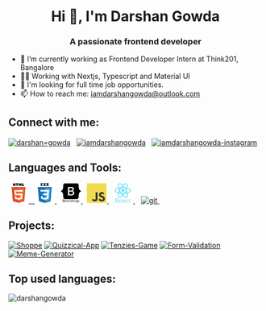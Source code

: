 <h1 align="center">Hi 👋, I'm Darshan Gowda</h1>
<h3 align="center">A passionate frontend developer</h3>

- 🌱 I’m currently working as Frontend Developer Intern at Think201, Bangalore
- 🐱‍🏍 Working with Nextjs, Typescript and Material UI
- 🤞  I'm looking for full time job opportunities.
- 📫 How to reach me: <a href="mailto: iamdarshangowda@outlook.com">iamdarshangowda@outlook.com</a>

<h2 align="left">Connect with me:</h2>
<p align="left">
  <a href="https://www.linkedin.com/feed/?trk=joogle" target="blank"><img align="center" src="https://raw.githubusercontent.com/rahuldkjain/github-profile-readme-generator/master/src/images/icons/Social/linked-in-alt.svg" alt="darshan=gowda" height="30" width="40" /></a> &nbsp;
  <a href="https://twitter.com/iamdarshangowda" target="blank"><img align="center" src="https://raw.githubusercontent.com/rahuldkjain/github-profile-readme-generator/master/src/images/icons/Social/twitter.svg" alt="iamdarshangowda" height="30" width="40" /></a> &nbsp; 
  <a href="https://www.instagram.com/iamdarshangowda/" target="blank"><img align="center" src="https://raw.githubusercontent.com/rahuldkjain/github-profile-readme-generator/master/src/images/icons/Social/instagram.svg" alt="iamdarshangowda-instagram" height="30" width="40" /></a> &nbsp;
</p>

<h2 align="left">Languages and Tools:</h2>
<p align="left"> 
      <a href="https://www.w3.org/html/" target="_blank"> <img src="https://raw.githubusercontent.com/devicons/devicon/master/icons/html5/html5-original-wordmark.svg" alt="html5"  width="40" height="40"/> &nbsp;
      <a href="https://www.w3schools.com/css/" target="_blank"> <img src="https://raw.githubusercontent.com/devicons/devicon/master/icons/css3/css3-original-wordmark.svg" alt="css3" width="40" height="40"/> </a> &nbsp;  
      <a href="https://getbootstrap.com" target="_blank"> <img src="https://raw.githubusercontent.com/devicons/devicon/master/icons/bootstrap/bootstrap-plain-wordmark.svg"     alt="bootstrap" width="40" height="40"/> </a> &nbsp;
      </a> <a href="https://developer.mozilla.org/en-US/docs/Web/JavaScript" target="_blank"> <img src="https://raw.githubusercontent.com/devicons/devicon/master/icons/javascript/javascript-original.svg" alt="javascript" width="40" height="40"/> </a> &nbsp;  
      <a href="https://reactjs.org/" target="_blank"> <img src="https://raw.githubusercontent.com/devicons/devicon/master/icons/react/react-original-wordmark.svg" alt="react" width="40" height="40"/> </a> &nbsp;&nbsp;
      <a href="https://git-scm.com/" target="_blank"> <img src="https://www.vectorlogo.zone/logos/git-scm/git-scm-icon.svg" alt="git" width="40" height="40"/> </a> &nbsp; 
</p>

<h2 align="left">Projects:</h2>

[![Shoppe](https://github-readme-stats.vercel.app/api/pin/?username=iamdarshangowda&repo=Shoppe)](https://github.com/iamdarshangowda/Shoppe)
[![Quizzical-App](https://github-readme-stats.vercel.app/api/pin/?username=iamdarshangowda&repo=Quizzical-App)](https://github.com/iamdarshangowda/Quizzical-App)
[![Tenzies-Game](https://github-readme-stats.vercel.app/api/pin/?username=iamdarshangowda&repo=Tenzies-Game-ReactJs)](https://github.com/iamdarshangowda/Tenzies-Game-ReactJs)
[![Form-Validation](https://github-readme-stats.vercel.app/api/pin/?username=iamdarshangowda&repo=Form-Validation-ReactJs)](https://github.com/iamdarshangowda/Form-Validation-ReactJs)
[![Meme-Generator](https://github-readme-stats.vercel.app/api/pin/?username=iamdarshangowda&repo=Meme-Generator-ReactJs)](https://github.com/iamdarshangowda/Meme-Generator-ReactJs)

<h2 align="left">Top used languages:</h2>
<img align="left" src="https://github-readme-stats.vercel.app/api/top-langs?username=iamdarshangowda&show_icons=true&locale=en&layout=compact" alt="darshangowda" />
